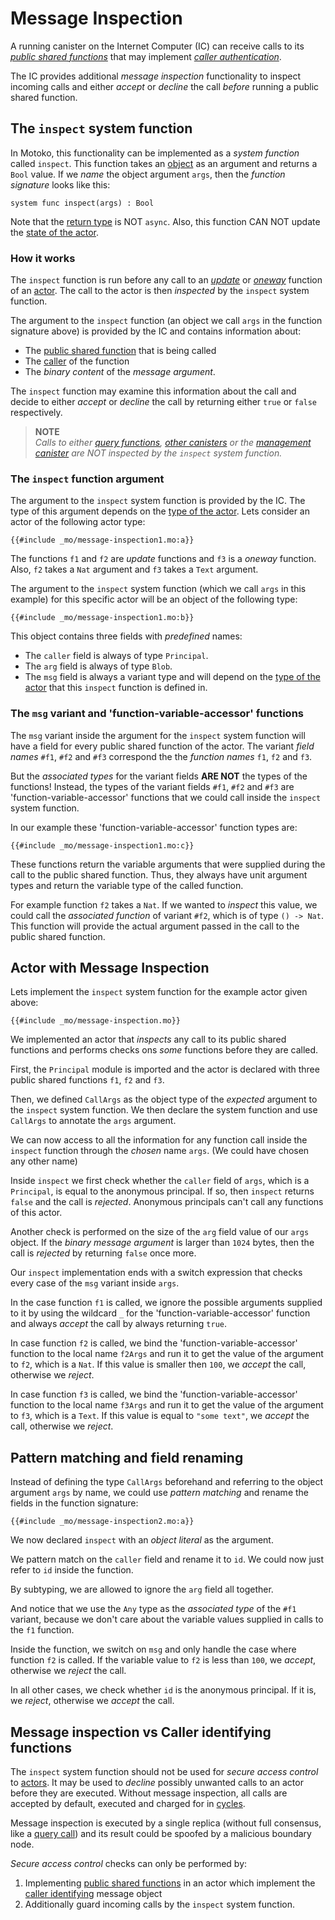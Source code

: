 # Message Inspection
A running canister on the Internet Computer (IC) can receive calls to its [*public shared functions*](/internet-computer-programming-concepts/actors.html#public-shared-functions-in-actors) that may implement [*caller authentication*](/internet-computer-programming-concepts/principals-and-authentication.html#caller-authenticating-public-shared-functions). 

The IC provides additional *message inspection* functionality to inspect incoming calls and either *accept* or *decline* the call *before* running a public shared function. 

## The `inspect` system function
In Motoko, this functionality can be implemented as a *system function* called `inspect`. This function takes an [object](/common-programming-concepts/objects-and-classes/objects.html) as an argument and returns a `Bool` value. If we *name* the object argument `args`, then the *function signature* looks like this:
```motoko
system func inspect(args) : Bool
``` 

Note that the [return type](/internet-computer-programming-concepts/actors.html#shared-types) is NOT `async`. Also, this function CAN NOT update the [state of the actor](/internet-computer-programming-concepts/basic-memory-persistence.html). 



### How it works
The `inspect` function is run before any call to an [*update*](/internet-computer-programming-concepts/actors.html#public-shared-update) or [*oneway*](/internet-computer-programming-concepts/actors.html#public-shared-oneway) function of an [actor](/internet-computer-programming-concepts/actors.html). The call to the actor is then *inspected* by the `inspect` system function. 

The argument to the `inspect` function (an object we call `args` in the function signature above) is provided by the IC and contains information about:
- The [public shared function](/internet-computer-programming-concepts/actors.html#public-shared-functions-in-actors) that is being called
- The [caller](/internet-computer-programming-concepts/principals-and-authentication.html#caller-authenticating-public-shared-functions) of the function
- The *binary content* of the *message argument*. 

The `inspect` function may examine this information about the call and decide to either *accept* or *decline* the call by returning either `true` or `false` respectively. 

> **NOTE**  
> *Calls to either [query functions](/internet-computer-programming-concepts/actors.html#public-shared-query), [other canisters](/advanced-concepts/async-programming/cross-canister-calls-and-rollbacks.html) or the [management canister](/common-internet-computer-canisters/ic-management-canister.html) are NOT inspected by the `inspect` system function.*

### The `inspect` function argument
The argument to the `inspect` system function is provided by the IC. The type of this argument depends on the [type of the actor](/internet-computer-programming-concepts/actors.html#actor-type). Lets consider an actor of the following actor type:
```motoko
{{#include _mo/message-inspection1.mo:a}}
```
The functions `f1` and `f2` are *update* functions and `f3` is a *oneway* function. Also, `f2` takes a `Nat` argument and `f3` takes a `Text` argument. 

The argument to the `inspect` system function (which we call `args` in this example) for this specific actor will be an object of the following type:  
```motoko
{{#include _mo/message-inspection1.mo:b}}  
``` 

This object contains three fields with *predefined* names: 
- The `caller` field is always of type `Principal`.
- The `arg` field is always of type `Blob`.
- The `msg` field is always a variant type and will depend on the [type of the actor](/internet-computer-programming-concepts/actors.html#actor-type) that this `inspect` function is defined in.

### The `msg` variant and 'function-variable-accessor' functions
The `msg` variant inside the argument for the `inspect` system function will have a field for every public shared function of the actor. The variant *field names* `#f1`, `#f2` and `#f3` correspond the the *function names* `f1`, `f2` and `f3`. 

But the *associated types* for the variant fields **ARE NOT** the types of the functions! Instead, the types of the variant fields `#f1`, `#f2` and `#f3` are 'function-variable-accessor' functions that we could call inside the `inspect` system function. 

In our example these 'function-variable-accessor' function types are:
```motoko
{{#include _mo/message-inspection1.mo:c}}  
```
These functions return the variable arguments that were supplied during the call to the public shared function. Thus, they always have unit argument types and return the variable type of the called function. 

For example function `f2` takes a `Nat`. If we wanted to *inspect* this value, we could call the *associated function* of variant `#f2`, which is of type `() -> Nat`. This function will provide the actual argument passed in the call to the public shared function.

## Actor with Message Inspection
Lets implement the `inspect` system function for the example actor given above:
```motoko
{{#include _mo/message-inspection.mo}}
```

We implemented an actor that *inspects* any call to its public shared functions and performs checks ons *some* functions before they are called. 

First, the `Principal` module is imported and the actor is declared with three public shared functions `f1`, `f2` and `f3`.

Then, we defined `CallArgs` as the object type of the *expected* argument to the `inspect` system function. We then declare the system function and use `CallArgs` to annotate the `args` argument. 

We can now access to all the information for any function call inside the `inspect` function through the *chosen* name `args`. (We could have chosen any other name)  

Inside `inspect` we first check whether the `caller` field of `args`, which is a `Principal`, is equal to the anonymous principal. If so, then `inspect` returns `false` and the call is *rejected*. Anonymous principals can't call any functions of this actor.  

Another check is performed on the size of the `arg` field value of our `args` object. If the *binary message argument* is larger than `1024` bytes, then the call is *rejected* by returning `false` once more.  

Our `inspect` implementation ends with a switch expression that checks every case of the `msg` variant inside `args`. 

In the case function `f1` is called, we ignore the possible arguments supplied to it by using the wildcard `_` for the 'function-variable-accessor' function and always *accept* the call by always returning `true`.

In case function `f2` is called, we bind the 'function-variable-accessor' function to the local name `f2Args` and run it to get the value of the argument to `f2`, which is a `Nat`. If this value is smaller then `100`, we *accept* the call, otherwise we *reject*. 

In case function `f3` is called, we bind the 'function-variable-accessor' function to the local name `f3Args` and run it to get the value of the argument to `f3`, which is a `Text`. If this value is equal to `"some text"`, we *accept* the call, otherwise we *reject*. 

## Pattern matching and field renaming
Instead of defining the type `CallArgs` beforehand and referring to the object argument `args` by name, we could use *pattern matching* and rename the fields in the function signature:
```motoko
{{#include _mo/message-inspection2.mo:a}}
```

We now declared `inspect` with an *object literal* as the argument. 

We pattern match on the `caller` field and rename it to `id`. We could now just refer to `id` inside the function.  

By subtyping, we are allowed to ignore the `arg` field all together. 

And notice that we use the `Any` type as the *associated type* of the `#f1` variant, because we don't care about the variable values supplied in calls to the `f1` function. 

Inside the function, we switch on `msg` and only handle the case where function `f2` is called. If the variable value to `f2` is less than `100`, we *accept*, otherwise we *reject* the call. 

In all other cases, we check whether `id` is the anonymous principal. If it is, we *reject*, otherwise we *accept* the call. 

## Message inspection vs Caller identifying functions
The `inspect` system function should not be used for *secure access control* to [actors](/internet-computer-programming-concepts/actors.html). It may be used to *decline* possibly unwanted calls to an actor before they are executed. Without message inspection, all calls are accepted by default, executed and charged for in [cycles](/project-deployment/cycles-and-icp.html).
 
Message inspection is executed by a single replica (without full consensus, like a [query call](/internet-computer-programming-concepts/actors.html#public-shared-functions-in-actors)) and its result could be spoofed by a malicious boundary node. 

*Secure access control* checks can only be performed by:
1. Implementing [public shared functions](/internet-computer-programming-concepts/actors.html#public-shared-functions-in-actors) in an actor which implement the [caller identifying](/internet-computer-programming-concepts/principals-and-authentication.html#caller-authenticating-public-shared-functions) message object 
1. Additionally guard incoming calls by the `inspect` system function.